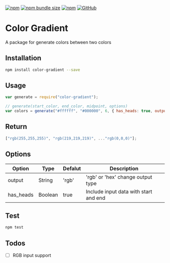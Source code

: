 [![npm](https://img.shields.io/npm/v/color-gradient)](https://www.npmjs.com/package/color-gradient)
[![npm bundle size](https://img.shields.io/bundlephobia/min/color-gradient?label=code-size)](https://github.com/ibrahimtelman/color-gradient) 
[![npm](https://img.shields.io/npm/dt/color-gradient)](https://github.com/ibrahimtelman/color-gradient) 
[![GitHub](https://img.shields.io/github/license/ibrahimtelman/color-gradient)](https://github.com/ibrahimtelman/color-gradient) 

# Color Gradient

A package for generate colors between two colors

## Installation

```sh
npm install color-gradient --save
```

## Usage

```js
var generate = require("color-gradient");

// generate(start_color, end_color, midpoint, options)
var colors = generate("#ffffff", "#000000", 6, { has_heads: true, output: "rgb" });
```

## Return

```js
["rgb(255,255,255)", "rgb(219,219,219)", ..."rgb(0,0,0)"];
```

## Options

| Option    | Type    | Defalut | Description                           |
| --------- | ------- | ------- | ------------------------------------- |
| output    | String  | 'rgb'   | 'rgb' or 'hex' change output type     |
| has_heads | Boolean | true    | Include input data with start and end |

## Test

```sh
npm test
```

## Todos

- [ ] RGB input support
